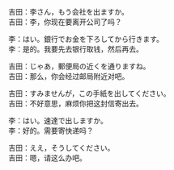 吉田：李さん，もう会社を出ますか。  
吉田：李，你现在要离开公司了吗？  

李：はい。銀行でお金を下ろしてから行きます。  
李：是的。我要先去银行取钱，然后再去。  

吉田：じゃあ，郵便局の近くを通りますね。  
吉田：那么，你会经过邮局附近对吧。  

吉田：すみませんが，この手紙を出してください。  
吉田：不好意思，麻烦你把这封信寄出去。  

李：はい。速達で出しますか。  
李：好的。需要寄快递吗？  

吉田：ええ，そうしてください。  
吉田：嗯，请这么办吧。